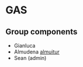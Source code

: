 # GAS

## Group components

- Gianluca
- Almudena [almuitur](https://github.com/almuitur)
- Sean (admin)